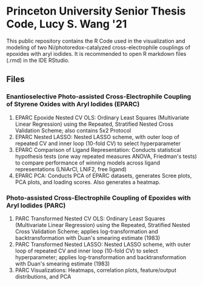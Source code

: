# Princeton University Senior Thesis Code, Lucy S. Wang '21

This public repository contains the R Code used in the visualization and modeling of two Ni/photoredox-catalyzed cross-electrophile couplings of epoxides with aryl iodides. It is recommended to open R markdown files (.rmd) in the IDE RStudio. 

## Files 

### Enantioselective Photo-assisted Cross-Electrophile Coupling of Styrene Oxides with Aryl Iodides (EPARC) 
1. EPARC Epoxide Nested CV OLS: Ordinary Least Squares (Multivariate Linear Regression) using the Repeated, Stratified Nested Cross Validation Scheme; also contains 5x2 Protocol 
2. EPARC Nested LASSO: Nested LASSO scheme, with outer loop of repeated CV and inner loop (10-fold CV) to select hyperparameter
3. EPARC Comparison of Ligand Representation: Conducts statistical hypothesis tests (one way repeated measures ANOVA, Friedman's tests) to compare performance of winning models across ligand representations (LNiArCl, LNiF2, free ligand) 
4. EPARC PCA: Conducts PCA of EPARC datasets, generates Scree plots, PCA plots, and loading scores. Also generates a heatmap. 

### Photo-assisted Cross-Electrophile Coupling of Epoxides with Aryl Iodides (PARC)
1. PARC Transformed Nested CV OLS: Ordinary Least Squares (Multivariate Linear Regression) using the Repeated, Stratified Nested Cross Validation Scheme; applies log-transformation and backtransformation with Duan's smearing estimate (1983)
2. PARC Transformed Nested LASSO: Nested LASSO scheme, with outer loop of repeated CV and inner loop (10-fold CV) to select hyperparameter; applies log-transformation and backtransformation with Duan's smearing estimate (1983)
3. PARC Visualizations: Heatmaps, correlation plots, feature/output distributions, and PCA 

